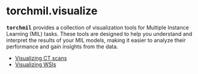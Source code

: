 # torchmil.visualize

<tt><b>torchmil</b></tt> provides a collection of visualization tools for Multiple Instance Learning (MIL) tasks.
These tools are designed to help you understand and interpret the results of your MIL models, making it easier to analyze their performance and gain insights from the data.

- [Visualizing CT scans](vis_ctscan.md)
- [Visualizing WSIs](vis_wsi.md)
